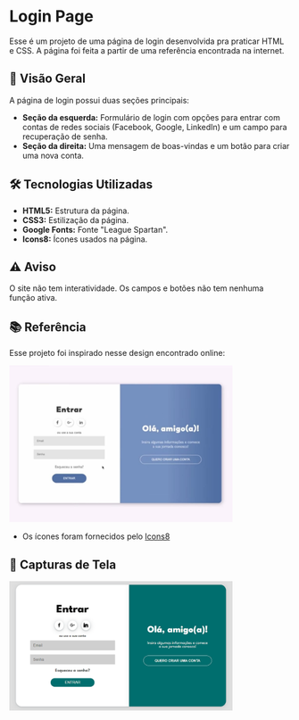 # Login Page

Esse é um projeto de uma página de login desenvolvida pra praticar HTML e CSS. A página foi feita a partir de uma referência encontrada na internet.

## 📄 Visão Geral

A página de login possui duas seções principais:
- **Seção da esquerda:** Formulário de login com opções para entrar com contas de redes sociais (Facebook, Google, LinkedIn) e um campo para recuperação de senha.
- **Seção da direita:** Uma mensagem de boas-vindas e um botão para criar uma nova conta.

## 🛠️ Tecnologias Utilizadas

- **HTML5:** Estrutura da página.
- **CSS3:** Estilização da página.
- **Google Fonts:** Fonte "League Spartan".
- **Icons8:** Ícones usados na página.

## ⚠️ Aviso

O site não tem interatividade. Os campos e botões não tem nenhuma função ativa.

## 📚 Referência
Esse projeto foi inspirado nesse design encontrado online:

<img src="reference.jpeg" alt="Referencia do projeto" width=400>

* Os ícones foram fornecidos pelo [Icons8](https://icons8.com/icons/)

## 📸 Capturas de Tela
<img src="result.png" alt="Resultado do site" width=400>
